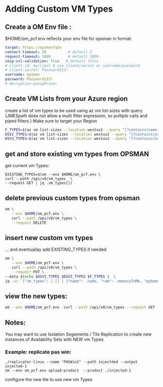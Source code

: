 # Adding Custom VM Types

## Create a OM Env file :
$HOME/om_pcf.env reflects your env file for opsman in format:

```yml
target: https://opsmanfqdn
connect-timeout: 30          # default 5
request-timeout: 1800        # default 1800
skip-ssl-validation: true   # default false
# client-id: myclient # use client/secret or username/password
# client-secret: Password123!
username: opsman
password: Password123!
# decryption-passphrase:
```

## Create VM Lists from your Azure region

create a list of vm types to be used using az vm list-sizes with query (JMESpath does not allow a multi filter expression, so pultiple calls and piped filters ) 
Make sure to target your Region

```bash
F_TYPES=$(az vm list-sizes --location westus2 --query "[?contains(name,'Standard_F')]" | jq .[])
DSV2_TYPES=$(az vm list-sizes --location westus2 --query "[?contains(name,'Standard_DS')] | [?contains(name,'_v2')]" | jq .[])
DSV3_TYPES=$(az vm list-sizes --location westus2 --query "[?contains(name,'Standard_D')] | [?contains(name,'s_v3')]" | jq .[])
```
## get and store existing vm types from OPSMAN
get current vm Types:

```
EXISTING_TYPES=$(om --env $HOME/om_pcf.env \
curl --path /api/v0/vm_types  \
--request GET | jq .vm_types[])
```


## delete previous custom types from opsman

```bash
om \
   --env $HOME/om_pcf.env \
   curl --path /api/v0/vm_types \
   --request DELETE
```

## insert new custom vm types 
... and eventuallay add EXISTING_TYPES if needed

```bash
om \
   --env $HOME/om_pcf.env \
   curl --path /api/v0/vm_types \
   --request PUT \
--data $(echo $DSV2_TYPES $DSV3_TYPES $F_TYPES |  \
jq -sc '{"vm_types": [.[] | {"name": .name, "ram": .memoryInMb, "ephemeral_disk": .resourceDiskSizeInMb, "cpu": .numberOfCores}]}')

```

## view the new types:

```bash
om --env $HOME/om_pcf.env  curl --path /api/v0/vm_types --request GET
```
## Notes: 
You may want to use Isolation Segements / Tile Replication to create new instances of Availability Sets with NEW vm Types

### Example: replicate pas win:
```
./replicator-linux --name "PASWin2" --path injectded --output injected-1
om --env om_pcf.env upload-product  --product ./injected-1
```
configure the new tile to use new vm Types
